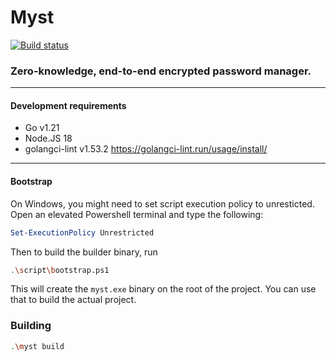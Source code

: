 
# Myst 

[![Build status](https://github.com/rdnt/myst/actions/workflows/build.yml/badge.svg)](https://github.com/rdnt/myst/actions/workflows/build.yml)

### Zero-knowledge, end-to-end encrypted password manager.

---

#### Development requirements
- Go v1.21
- Node.JS 18
- golangci-lint v1.53.2 https://golangci-lint.run/usage/install/

---

#### Bootstrap

On Windows, you might need to set script execution
policy to unresticted. Open an elevated Powershell terminal and
type the following:

```powershell
Set-ExecutionPolicy Unrestricted
```

Then to build the builder binary, run

```bash
.\script\bootstrap.ps1
```

This will create the `myst.exe` binary
on the root of the project. You can use that to build the actual
project.

### Building

```bash
.\myst build
```
